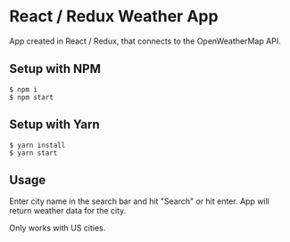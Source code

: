 # React / Redux Weather App

App created in React / Redux, that connects to the OpenWeatherMap API.

## Setup with NPM
```
$ npm i
$ npm start
```

## Setup with Yarn
```
$ yarn install
$ yarn start
```
## Usage
Enter city name in the search bar and hit "Search" or hit enter.  App will return weather data for the city.

Only works with US cities.
